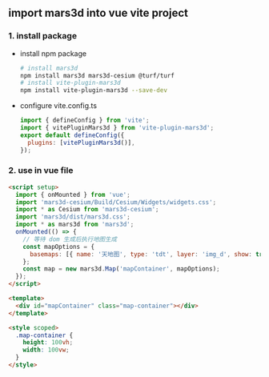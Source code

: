 ## import mars3d into vue vite project

### 1. install package

- install npm package
  ```sh
  # install mars3d
  npm install mars3d mars3d-cesium @turf/turf
  # install vite-plugin-mars3d
  npm install vite-plugin-mars3d --save-dev
  ```
- configure vite.config.ts
  ```js
  import { defineConfig } from 'vite';
  import { vitePluginMars3d } from 'vite-plugin-mars3d';
  export default defineConfig({
    plugins: [vitePluginMars3d()],
  });
  ```

### 2. use in vue file

```html
<script setup>
  import { onMounted } from 'vue';
  import 'mars3d-cesium/Build/Cesium/Widgets/widgets.css';
  import * as Cesium from 'mars3d-cesium';
  import 'mars3d/dist/mars3d.css';
  import * as mars3d from 'mars3d';
  onMounted(() => {
    // 等待 dom 生成后执行地图生成
    const mapOptions = {
      basemaps: [{ name: '天地图', type: 'tdt', layer: 'img_d', show: true }],
    };
    const map = new mars3d.Map('mapContainer', mapOptions);
  });
</script>

<template>
  <div id="mapContainer" class="map-container"></div>
</template>

<style scoped>
  .map-container {
    height: 100vh;
    width: 100vw;
  }
</style>
```
